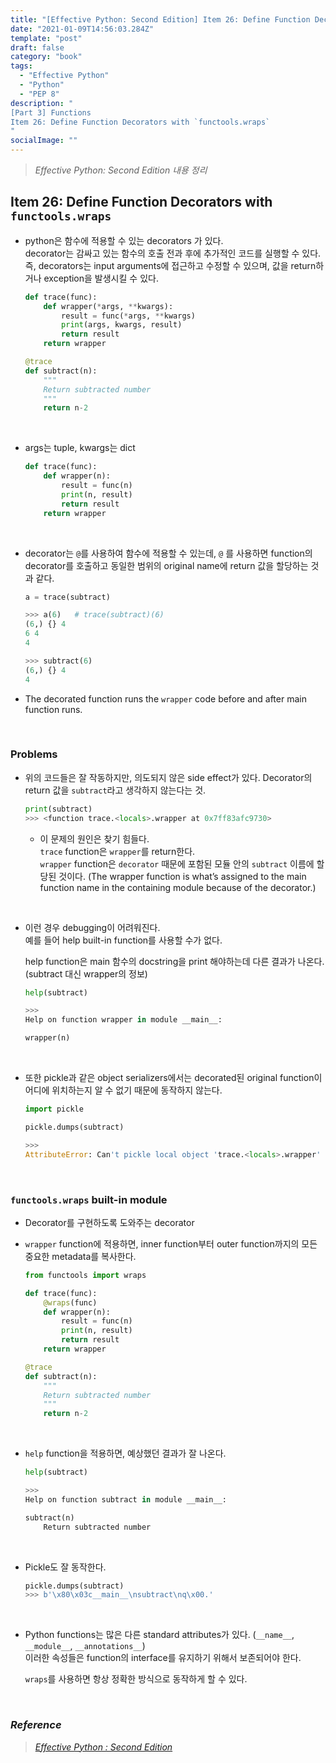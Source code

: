 ```yaml
---
title: "[Effective Python: Second Edition] Item 26: Define Function Decorators with 'functools.wraps'"
date: "2021-01-09T14:56:03.284Z"
template: "post"
draft: false
category: "book"
tags:
  - "Effective Python"
  - "Python"
  - "PEP 8"
description: "
[Part 3] Functions
Item 26: Define Function Decorators with `functools.wraps`
"
socialImage: ""
---
```



> _Effective Python: Second Edition 내용 정리_

## Item 26: Define Function Decorators with `functools.wraps`

- python은 함수에 적용할 수 있는 decorators 가 있다.  
decorator는 감싸고 있는 함수의 호출 전과 후에 추가적인 코드를 실행할 수 있다.  
즉, decorators는 input arguments에 접근하고 수정할 수 있으며, 값을 return하거나 exception을 발생시킬 수 있다.

    ```python
    def trace(func):
        def wrapper(*args, **kwargs):
            result = func(*args, **kwargs)
            print(args, kwargs, result)
            return result
        return wrapper
    ```

    ```python
    @trace
    def subtract(n):
        """
        Return subtracted number
        """
        return n-2
    ```

<br>

- args는 tuple, kwargs는 dict

    ```python
    def trace(func):
        def wrapper(n):
            result = func(n)
            print(n, result)
            return result
        return wrapper
    ```

<br>

- decorator는 `@`를 사용하여 함수에 적용할 수 있는데, `@` 를 사용하면 function의 decorator를 호출하고 동일한 범위의 original name에 return 값을 할당하는 것과 같다.

    ```python
    a = trace(subtract)

    >>> a(6)   # trace(subtract)(6)
    (6,) {} 4
    6 4
    4

    >>> subtract(6)
    (6,) {} 4
    4
    ```

- The decorated function runs the `wrapper` code before and after main function runs.

<br>

### Problems

- 위의 코드들은 잘 작동하지만, 의도되지 않은 side effect가 있다. Decorator의 return 값을 `subtract`라고 생각하지 않는다는 것.

    ```python
    print(subtract)
    >>> <function trace.<locals>.wrapper at 0x7ff83afc9730>
    ```

    - 이 문제의 원인은 찾기 힘들다.  
    `trace` function은 `wrapper`를 return한다.  
    `wrapper` function은 `decorator` 때문에 포함된 모듈 안의 `subtract` 이름에 할당된 것이다. (The wrapper function is what’s assigned to the main function name in the containing module because of the decorator.)

<br>

- 이런 경우 debugging이 어려워진다.  
예를 들어 help built-in function를 사용할 수가 없다.  

    help function은 main 함수의 docstring을 print 해야하는데 다른 결과가 나온다. (subtract 대신 wrapper의 정보)

    ```python
    help(subtract)

    >>>
    Help on function wrapper in module __main__:

    wrapper(n)
    ```

<br>

- 또한 pickle과 같은 object serializers에서는 decorated된 original function이 어디에 위치하는지 알 수 없기 때문에 동작하지 않는다.

    ```python
    import pickle

    pickle.dumps(subtract)

    >>>
    AttributeError: Can't pickle local object 'trace.<locals>.wrapper'
    ```

<br>

### `functools.wraps` built-in module

- Decorator를 구현하도록 도와주는 decorator
- `wrapper` function에 적용하면, inner function부터 outer function까지의 모든 중요한 metadata를 복사한다.

    ```python
    from functools import wraps

    def trace(func):
        @wraps(func)
        def wrapper(n):
            result = func(n)
            print(n, result)
            return result
        return wrapper

    @trace
    def subtract(n):
        """
        Return subtracted number
        """
        return n-2
    ```

<br>

- `help` function을 적용하면, 예상했던 결과가 잘 나온다.

    ```python
    help(subtract)

    >>>
    Help on function subtract in module __main__:

    subtract(n)
        Return subtracted number
    ```

<br>

- Pickle도 잘 동작한다.

    ```python
    pickle.dumps(subtract)                                                                          
    >>> b'\x80\x03c__main__\nsubtract\nq\x00.'
    ```

<br>

- Python functions는 많은 다른 standard attributes가 있다. (`__name__`, `__module__`, `__annotations__`)  
이러한 속성들은 function의 interface를 유지하기 위해서 보존되어야 한다.

    `wraps`를 사용하면 항상 정확한 방식으로 동작하게 할 수 있다. 

<br>

### _Reference_
> [_Effective Python : Second Edition_](https://effectivepython.com/)  